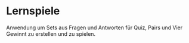 # Lernspiele
Anwendung um Sets aus Fragen und Antworten für Quiz, Pairs und Vier Gewinnt zu erstellen und zu spielen.
